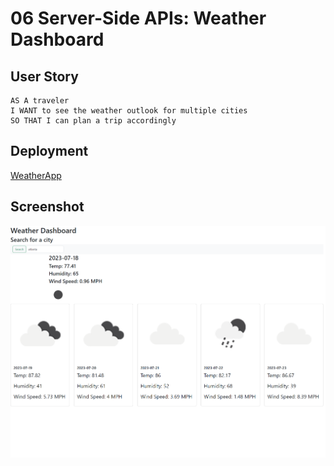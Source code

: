 # 06 Server-Side APIs: Weather Dashboard

## User Story

```
AS A traveler
I WANT to see the weather outlook for multiple cities
SO THAT I can plan a trip accordingly
```
## Deployment

<a href ="https://pkykev.github.io/weatherapp/">WeatherApp</a>

## Screenshot

![App Screenshot](./assets/weatherapp.png)